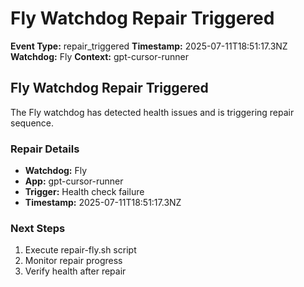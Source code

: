 # Fly Watchdog Repair Triggered

**Event Type:** repair_triggered
**Timestamp:** 2025-07-11T18:51:17.3NZ
**Watchdog:** Fly
**Context:** gpt-cursor-runner


## Fly Watchdog Repair Triggered

The Fly watchdog has detected health issues and is triggering repair sequence.

### Repair Details
- **Watchdog:** Fly
- **App:** gpt-cursor-runner
- **Trigger:** Health check failure
- **Timestamp:** 2025-07-11T18:51:17.3NZ

### Next Steps
1. Execute repair-fly.sh script
2. Monitor repair progress
3. Verify health after repair


